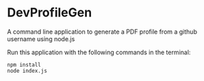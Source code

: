 # DevProfileGen

A command line application to generate a PDF profile from a github username using node.js

Run this application with the following commands in the terminal:

```
npm install
node index.js
```

